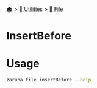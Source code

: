 <!--startTocHeader-->
[🏠](../../README.md) > [🔧 Utilities](../README.md) > [📁 File](README.md)
# InsertBefore
<!--endTocHeader-->

# Usage

<!--startCode-->
```bash
zaruba file insertBefore --help
```
<!--endCode-->

<!--startTocSubtopic-->

<!--endTocSubtopic-->